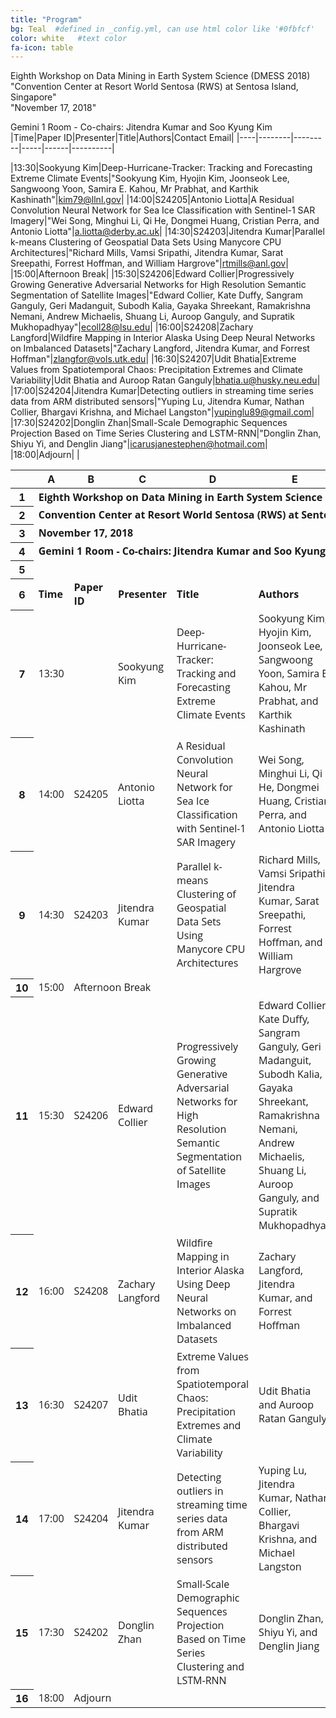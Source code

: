 ```yaml
---
title: "Program"
bg: Teal  #defined in _config.yml, can use html color like '#0fbfcf'
color: white   #text color
fa-icon: table
---
```

Eighth Workshop on Data Mining in Earth System Science (DMESS 2018)																											
"Convention Center at Resort World Sentosa (RWS) at Sentosa Island, Singapore"																											
"November 17, 2018"																											

Gemini 1 Room - Co-chairs: Jitendra Kumar and Soo Kyung Kim																											
|Time|Paper ID|Presenter|Title|Authors|Contact Email|
|----|--------|---------|-----|------|----------|

|13:30|Sookyung Kim|Deep-Hurricane-Tracker: Tracking and Forecasting Extreme Climate Events|"Sookyung Kim, Hyojin Kim, Joonseok Lee, Sangwoong Yoon, Samira E. Kahou, Mr Prabhat, and Karthik Kashinath"|kim79@llnl.gov|
|14:00|S24205|Antonio Liotta|A Residual Convolution Neural Network for Sea Ice Classification with Sentinel-1 SAR Imagery|"Wei Song, Minghui Li, Qi He, Dongmei Huang, Cristian Perra, and Antonio Liotta"|a.liotta@derby.ac.uk|
|14:30|S24203|Jitendra Kumar|Parallel k-means Clustering of Geospatial Data Sets Using Manycore CPU Architectures|"Richard Mills, Vamsi Sripathi, Jitendra Kumar, Sarat Sreepathi, Forrest Hoffman, and William Hargrove"|rtmills@anl.gov|
|15:00|Afternoon Break|
|15:30|S24206|Edward Collier|Progressively Growing Generative Adversarial Networks for High Resolution Semantic Segmentation of Satellite Images|"Edward Collier, Kate Duffy, Sangram Ganguly, Geri Madanguit, Subodh Kalia, Gayaka Shreekant, Ramakrishna Nemani, Andrew Michaelis, Shuang Li, Auroop Ganguly, and Supratik Mukhopadhyay"|ecoll28@lsu.edu|
|16:00|S24208|Zachary Langford|Wildfire Mapping in Interior Alaska Using Deep Neural Networks on Imbalanced Datasets|"Zachary Langford, Jitendra Kumar, and Forrest Hoffman"|zlangfor@vols.utk.edu|
|16:30|S24207|Udit Bhatia|Extreme Values from Spatiotemporal Chaos: Precipitation Extremes and Climate Variability|Udit Bhatia and Auroop Ratan Ganguly|bhatia.u@husky.neu.edu|
|17:00|S24204|Jitendra Kumar|Detecting outliers in streaming time series data from ARM distributed sensors|"Yuping Lu, Jitendra Kumar, Nathan Collier, Bhargavi Krishna, and Michael Langston"|yupinglu89@gmail.com|
|17:30|S24202|Donglin Zhan|Small-Scale Demographic Sequences Projection Based on Time Series Clustering and LSTM-RNN|"Donglin Zhan, Shiyu Yi, and Denglin Jiang"|icarusjanestephen@hotmail.com|
|18:00|Adjourn|
|

<table class="waffle" cellspacing="0" cellpadding="0"><thead><tr><th class="row-header freezebar-origin-ltr"></th><th id="0C0" style="width:55px" class="column-headers-background">A</th><th id="0C1" style="width:100px" class="column-headers-background">B</th><th id="0C2" style="width:159px" class="column-headers-background">C</th><th id="0C3" style="width:397px" class="column-headers-background">D</th><th id="0C4" style="width:330px" class="column-headers-background">E</th><th id="0C5" style="width:259px" class="column-headers-background">F</th></tr></thead><tbody><tr style='height:20px;'><th id="0R0" style="height: 20px;" class="row-headers-background"><div class="row-header-wrapper" style="line-height: 20px;">1</div></th><td class="s0" dir="ltr" colspan="6"><span style="font-size:12pt;font-family:Open Sans,Arial;font-weight:bold;">Eighth Workshop on Data Mining in Earth System Science (DMESS 2018)</span></td></tr><tr style='height:20px;'><th id="0R1" style="height: 20px;" class="row-headers-background"><div class="row-header-wrapper" style="line-height: 20px;">2</div></th><td class="s0" dir="ltr" colspan="6"><span style="font-size:12pt;font-family:Open Sans,Arial;font-weight:bold;">Convention Center at Resort World Sentosa (RWS) at Sentosa Island, Singapore</span></td></tr><tr style='height:20px;'><th id="0R2" style="height: 20px;" class="row-headers-background"><div class="row-header-wrapper" style="line-height: 20px;">3</div></th><td class="s0" dir="ltr" colspan="6"><span style="font-size:12pt;font-family:Open Sans,Arial;font-weight:bold;">November 17, 2018</span></td></tr><tr style='height:20px;'><th id="0R3" style="height: 20px;" class="row-headers-background"><div class="row-header-wrapper" style="line-height: 20px;">4</div></th><td class="s0" dir="ltr" colspan="6"><span style="font-size:12pt;font-family:Open Sans,Arial;font-weight:bold;">Gemini 1 Room - Co-chairs: Jitendra Kumar and Soo Kyung Kim</span></td></tr><tr style='height:20px;'><th id="0R4" style="height: 20px;" class="row-headers-background"><div class="row-header-wrapper" style="line-height: 20px;">5</div></th><td class="s0" dir="ltr"></td><td class="s0" dir="ltr"></td><td class="s0" dir="ltr"></td><td class="s0" dir="ltr"></td><td class="s0" dir="ltr"></td><td class="s0"></td></tr><tr style='height:20px;'><th id="0R5" style="height: 20px;" class="row-headers-background"><div class="row-header-wrapper" style="line-height: 20px;">6</div></th><td class="s1" dir="ltr"><span style="font-size:12pt;font-family:Open Sans,Arial;font-weight:bold;">Time</span></td><td class="s1" dir="ltr"><span style="font-size:12pt;font-family:Open Sans,Arial;font-weight:bold;">Paper ID</span></td><td class="s1" dir="ltr"><span style="font-size:12pt;font-family:Open Sans,Arial;font-weight:bold;">Presenter</span></td><td class="s1" dir="ltr"><span style="font-size:12pt;font-family:Open Sans,Arial;font-weight:bold;">Title</span></td><td class="s1" dir="ltr"><span style="font-size:12pt;font-family:Open Sans,Arial;font-weight:bold;">Authors</span></td><td class="s1" dir="ltr"><span style="font-size:12pt;font-family:Open Sans,Arial;font-weight:bold;">Contact Email</span></td></tr><tr style='height:20px;'><th id="0R6" style="height: 20px;" class="row-headers-background"><div class="row-header-wrapper" style="line-height: 20px;">7</div></th><td class="s2" dir="ltr"><span style="font-size:12pt;font-family:Open Sans,Arial;">13:30</span></td><td class="s3" dir="ltr"></td><td class="s4" dir="ltr"><span style="font-size:12pt;font-family:Open Sans,Arial;">Sookyung Kim</span></td><td class="s4" dir="ltr"><span style="font-size:12pt;font-family:Open Sans,Arial;">Deep-Hurricane-Tracker: Tracking and Forecasting Extreme Climate Events</span></td><td class="s4" dir="ltr"><span style="font-size:12pt;font-family:Open Sans,Arial;">Sookyung Kim, Hyojin Kim, Joonseok Lee, Sangwoong Yoon, Samira E. Kahou, Mr Prabhat, and Karthik Kashinath</span></td><td class="s4" dir="ltr"><span style="font-size:12pt;font-family:Open Sans,Arial;">kim79@llnl.gov</span></td></tr><tr style='height:20px;'><th id="0R7" style="height: 20px;" class="row-headers-background"><div class="row-header-wrapper" style="line-height: 20px;">8</div></th><td class="s2" dir="ltr"><span style="font-size:12pt;font-family:Open Sans,Arial;">14:00</span></td><td class="s3" dir="ltr"><span style="font-size:12pt;font-family:Open Sans,Arial;">S24205</span></td><td class="s4" dir="ltr"><span style="font-size:12pt;font-family:Open Sans,Arial;">Antonio Liotta</span></td><td class="s4" dir="ltr"><span style="font-size:12pt;font-family:Open Sans,Arial;">A Residual Convolution Neural Network for Sea Ice Classification with Sentinel-1 SAR Imagery</span></td><td class="s4" dir="ltr"><span style="font-size:12pt;font-family:Open Sans,Arial;">Wei Song, Minghui Li, Qi He, Dongmei Huang, Cristian Perra, and Antonio Liotta</span></td><td class="s4" dir="ltr"><span style="font-size:12pt;font-family:Open Sans,Arial;">a.liotta@derby.ac.uk</span></td></tr><tr style='height:20px;'><th id="0R8" style="height: 20px;" class="row-headers-background"><div class="row-header-wrapper" style="line-height: 20px;">9</div></th><td class="s2" dir="ltr"><span style="font-size:12pt;font-family:Open Sans,Arial;">14:30</span></td><td class="s3" dir="ltr"><span style="font-size:12pt;font-family:Open Sans,Arial;">S24203</span></td><td class="s4" dir="ltr"><span style="font-size:12pt;font-family:Open Sans,Arial;">Jitendra Kumar</span></td><td class="s4" dir="ltr"><span style="font-size:12pt;font-family:Open Sans,Arial;">Parallel k-means Clustering of Geospatial Data Sets Using Manycore CPU Architectures</span></td><td class="s4" dir="ltr"><span style="font-size:12pt;font-family:Open Sans,Arial;">Richard Mills, Vamsi Sripathi, Jitendra Kumar, Sarat Sreepathi, Forrest Hoffman, and William Hargrove</span></td><td class="s4" dir="ltr"><span style="font-size:12pt;font-family:Open Sans,Arial;">rtmills@anl.gov</span></td></tr><tr style='height:20px;'><th id="0R9" style="height: 20px;" class="row-headers-background"><div class="row-header-wrapper" style="line-height: 20px;">10</div></th><td class="s2" dir="ltr"><span style="font-size:12pt;font-family:Open Sans,Arial;">15:00</span></td><td class="s4" dir="ltr" colspan="5"><span style="font-size:12pt;font-family:Open Sans,Arial;">Afternoon Break</span></td></tr><tr style='height:20px;'><th id="0R10" style="height: 20px;" class="row-headers-background"><div class="row-header-wrapper" style="line-height: 20px;">11</div></th><td class="s2" dir="ltr"><span style="font-size:12pt;font-family:Open Sans,Arial;">15:30</span></td><td class="s3" dir="ltr"><span style="font-size:12pt;font-family:Open Sans,Arial;">S24206</span></td><td class="s4" dir="ltr"><span style="font-size:12pt;font-family:Open Sans,Arial;">Edward Collier</span></td><td class="s4" dir="ltr"><span style="font-size:12pt;font-family:Open Sans,Arial;">Progressively Growing Generative Adversarial Networks for High Resolution Semantic Segmentation of Satellite Images</span></td><td class="s4" dir="ltr"><span style="font-size:12pt;font-family:Open Sans,Arial;">Edward Collier, Kate Duffy, Sangram Ganguly, Geri Madanguit, Subodh Kalia, Gayaka Shreekant, Ramakrishna Nemani, Andrew Michaelis, Shuang Li, Auroop Ganguly, and Supratik Mukhopadhyay</span></td><td class="s4" dir="ltr"><span style="font-size:12pt;font-family:Open Sans,Arial;">ecoll28@lsu.edu</span></td></tr><tr style='height:20px;'><th id="0R11" style="height: 20px;" class="row-headers-background"><div class="row-header-wrapper" style="line-height: 20px;">12</div></th><td class="s2" dir="ltr"><span style="font-size:12pt;font-family:Open Sans,Arial;">16:00</span></td><td class="s3" dir="ltr"><span style="font-size:12pt;font-family:Open Sans,Arial;">S24208</span></td><td class="s4" dir="ltr"><span style="font-size:12pt;font-family:Open Sans,Arial;">Zachary Langford</span></td><td class="s4" dir="ltr"><span style="font-size:12pt;font-family:Open Sans,Arial;">Wildfire Mapping in Interior Alaska Using Deep Neural Networks on Imbalanced Datasets</span></td><td class="s4" dir="ltr"><span style="font-size:12pt;font-family:Open Sans,Arial;">Zachary Langford, Jitendra Kumar, and Forrest Hoffman</span></td><td class="s4" dir="ltr"><span style="font-size:12pt;font-family:Open Sans,Arial;">zlangfor@vols.utk.edu</span></td></tr><tr style='height:20px;'><th id="0R12" style="height: 20px;" class="row-headers-background"><div class="row-header-wrapper" style="line-height: 20px;">13</div></th><td class="s2" dir="ltr"><span style="font-size:12pt;font-family:Open Sans,Arial;">16:30</span></td><td class="s3" dir="ltr"><span style="font-size:12pt;font-family:Open Sans,Arial;">S24207</span></td><td class="s4" dir="ltr"><span style="font-size:12pt;font-family:Open Sans,Arial;">Udit Bhatia</span></td><td class="s4" dir="ltr"><span style="font-size:12pt;font-family:Open Sans,Arial;">Extreme Values from Spatiotemporal Chaos: Precipitation Extremes and Climate Variability</span></td><td class="s4" dir="ltr"><span style="font-size:12pt;font-family:Open Sans,Arial;">Udit Bhatia and Auroop Ratan Ganguly</span></td><td class="s4" dir="ltr"><span style="font-size:12pt;font-family:Open Sans,Arial;">bhatia.u@husky.neu.edu</span></td></tr><tr style='height:20px;'><th id="0R13" style="height: 20px;" class="row-headers-background"><div class="row-header-wrapper" style="line-height: 20px;">14</div></th><td class="s2" dir="ltr"><span style="font-size:12pt;font-family:Open Sans,Arial;">17:00</span></td><td class="s3" dir="ltr"><span style="font-size:12pt;font-family:Open Sans,Arial;">S24204</span></td><td class="s4" dir="ltr"><span style="font-size:12pt;font-family:Open Sans,Arial;">Jitendra Kumar</span></td><td class="s4" dir="ltr"><span style="font-size:12pt;font-family:Open Sans,Arial;">Detecting outliers in streaming time series data from ARM distributed sensors</span></td><td class="s4" dir="ltr"><span style="font-size:12pt;font-family:Open Sans,Arial;">Yuping Lu, Jitendra Kumar, Nathan Collier, Bhargavi Krishna, and Michael Langston</span></td><td class="s4" dir="ltr"><span style="font-size:12pt;font-family:Open Sans,Arial;">yupinglu89@gmail.com</span></td></tr><tr style='height:20px;'><th id="0R14" style="height: 20px;" class="row-headers-background"><div class="row-header-wrapper" style="line-height: 20px;">15</div></th><td class="s2" dir="ltr"><span style="font-size:12pt;font-family:Open Sans,Arial;">17:30</span></td><td class="s3" dir="ltr"><span style="font-size:12pt;font-family:Open Sans,Arial;">S24202</span></td><td class="s4" dir="ltr"><span style="font-size:12pt;font-family:Open Sans,Arial;">Donglin Zhan</span></td><td class="s4" dir="ltr"><span style="font-size:12pt;font-family:Open Sans,Arial;">Small-Scale Demographic Sequences Projection Based on Time Series Clustering and LSTM-RNN</span></td><td class="s4" dir="ltr"><span style="font-size:12pt;font-family:Open Sans,Arial;">Donglin Zhan, Shiyu Yi, and Denglin Jiang</span></td><td class="s4" dir="ltr"><span style="font-size:12pt;font-family:Open Sans,Arial;">icarusjanestephen@hotmail.com</span></td></tr><tr style='height:20px;'><th id="0R15" style="height: 20px;" class="row-headers-background"><div class="row-header-wrapper" style="line-height: 20px;">16</div></th><td class="s2" dir="ltr"><span style="font-size:12pt;font-family:Open Sans,Arial;">18:00</span></td><td class="s4" dir="ltr" colspan="5"><span style="font-size:12pt;font-family:Open Sans,Arial;">Adjourn</span></td></tr></tbody></table></div>

